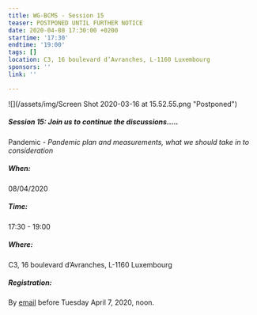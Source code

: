 ```yaml
---
title: WG-BCMS - Session 15
teaser: POSTPONED UNTIL FURTHER NOTICE
date: 2020-04-08 17:30:00 +0200
startime: '17:30'
endtime: '19:00'
tags: []
location: C3, 16 boulevard d’Avranches, L-1160 Luxembourg
sponsors: ''
link: ''

---
```

![](/assets/img/Screen Shot 2020-03-16 at 15.52.55.png "Postponed")

##### **Session 15**: Join us to continue the discussions…..

Pandemic - _Pandemic plan and measurements, what we should take in to consideration_

##### When:

08/04/2020

##### Time:

17:30 - 19:00

##### Where:

C3, 16 boulevard d’Avranches, L-1160 Luxembourg

##### Registration:

By [email](mailto:secgen@clusil.lu) before Tuesday April 7, 2020, noon.